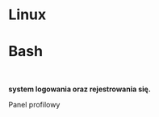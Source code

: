 # Linux
<h1>Bash</h1>
<br />
<strong><p>system logowania oraz rejestrowania się.</p></strong>
<p>Panel profilowy</p>
